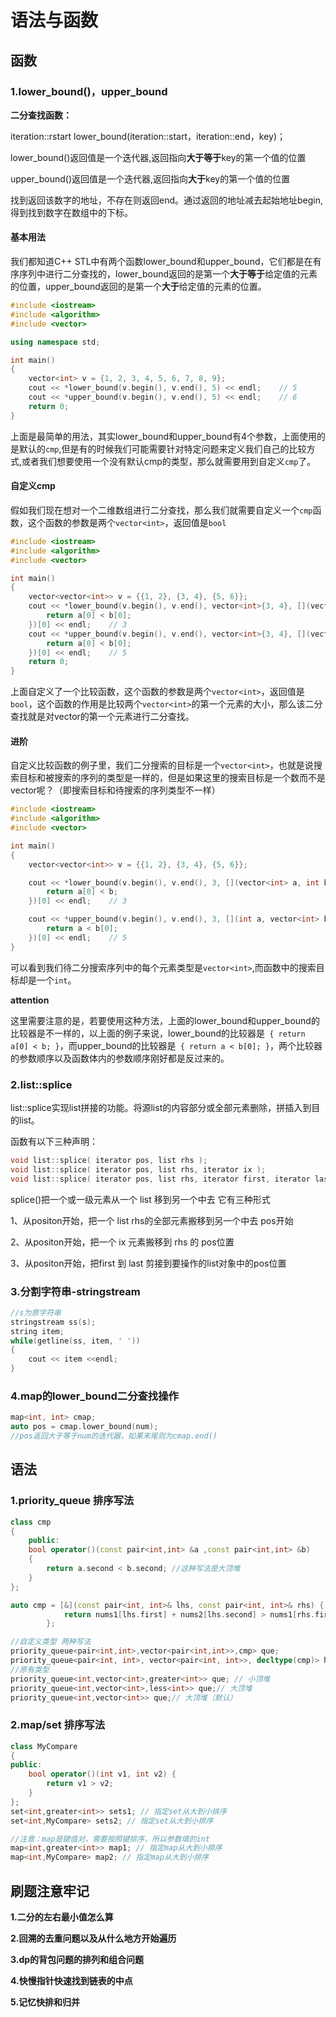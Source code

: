 # 语法与函数

## 函数

### 1.lower_bound()，upper_bound

**二分查找函数：**

iteration::rstart    lower_bound(iteration::start，iteration::end，key)；

lower_bound()返回值是一个迭代器,返回指向**大于等于**key的第一个值的位置

upper_bound()返回值是一个迭代器,返回指向**大于**key的第一个值的位置

找到返回该数字的地址，不存在则返回end。通过返回的地址减去起始地址begin,得到找到数字在数组中的下标。



#### 基本用法

我们都知道C++ STL中有两个函数lower_bound和upper_bound，它们都是在有序序列中进行二分查找的，lower_bound返回的是第一个**大于等于**给定值的元素的位置，upper_bound返回的是第一个**大于**给定值的元素的位置。

```cpp
#include <iostream>
#include <algorithm>
#include <vector>

using namespace std;

int main()
{
    vector<int> v = {1, 2, 3, 4, 5, 6, 7, 8, 9};
    cout << *lower_bound(v.begin(), v.end(), 5) << endl;    // 5
    cout << *upper_bound(v.begin(), v.end(), 5) << endl;    // 6
    return 0;
}
```

上面是最简单的用法，其实lower_bound和upper_bound有4个参数，上面使用的是默认的`cmp`,但是有的时候我们可能需要针对特定问题来定义我们自己的比较方式,或者我们想要使用一个没有默认cmp的类型，那么就需要用到自定义`cmp`了。

#### 自定义cmp

假如我们现在想对一个二维数组进行二分查找，那么我们就需要自定义一个`cmp`函数，这个函数的参数是两个`vector<int>`，返回值是`bool`

```cpp
#include <iostream>
#include <algorithm>
#include <vector>

int main()
{
    vector<vector<int>> v = {{1, 2}, {3, 4}, {5, 6}};
    cout << *lower_bound(v.begin(), v.end(), vector<int>{3, 4}, [](vector<int> a, vector<int> b) {
        return a[0] < b[0];
    })[0] << endl;    // 3
    cout << *upper_bound(v.begin(), v.end(), vector<int>{3, 4}, [](vector<int> a, vector<int> b) {
        return a[0] < b[0];
    })[0] << endl;    // 5
    return 0;
}
```

上面自定义了一个比较函数，这个函数的参数是两个`vector<int>`，返回值是`bool`，这个函数的作用是比较两个`vector<int>`的第一个元素的大小，那么该二分查找就是对vector的第一个元素进行二分查找。

#### 进阶

自定义比较函数的例子里，我们二分搜索的目标是一个`vector<int>`，也就是说搜索目标和被搜索的序列的类型是一样的，但是如果这里的搜索目标是一个数而不是vector呢？（即搜索目标和待搜索的序列类型不一样）

```cpp
#include <iostream>
#include <algorithm>
#include <vector>

int main()
{
    vector<vector<int>> v = {{1, 2}, {3, 4}, {5, 6}};

    cout << *lower_bound(v.begin(), v.end(), 3, [](vector<int> a, int b) {
        return a[0] < b;
    })[0] << endl;    // 3

    cout << *upper_bound(v.begin(), v.end(), 3, [](int a, vector<int> b) {
        return a < b[0];
    })[0] << endl;    // 5
}
```

可以看到我们待二分搜索序列中的每个元素类型是`vector<int>`,而函数中的搜索目标却是一个`int`。

**attention**

这里需要注意的是，若要使用这种方法，上面的lower_bound和upper_bound的比较器是不一样的，以上面的例子来说，lower_bound的比较器是` { return a[0] < b; }`，而upper_bound的比较器是` { return a < b[0]; }`，两个比较器的参数顺序以及函数体内的参数顺序刚好都是反过来的。

### 2.list::splice

list::splice实现list拼接的功能。将源list的内容部分或全部元素删除，拼插入到目的list。

函数有以下三种声明：

```cpp
void list::splice( iterator pos, list rhs );
void list::splice( iterator pos, list rhs, iterator ix ); 
void list::splice( iterator pos, list rhs, iterator first, iterator last );
```

splice()把一个或一级元素从一个 list 移到另一个中去 它有三种形式

1、从positon开始，把一个 list  rhs的全部元素搬移到另一个中去 pos开始

2、从positon开始，把一个 ix 元素搬移到 rhs 的 pos位置

3、从positon开始，把first 到 last 剪接到要操作的list对象中的pos位置

### 3.分割字符串-stringstream

```cpp
//s为原字符串
stringstream ss(s);
string item;
while(getline(ss, item, ' '))
{
    cout << item <<endl;
}
```

### 4.map的lower_bound二分查找操作

```cpp
map<int, int> cmap;
auto pos = cmap.lower_bound(num);
//pos返回大于等于num的迭代器，如果末尾则为cmap.end()
```



## 语法

### 1.priority_queue 排序写法

```cpp
class cmp
{
    public:
    bool operator()(const pair<int,int> &a ,const pair<int,int> &b)
    {
        return a.second < b.second; //这种写法是大顶堆
    }
};

auto cmp = [&](const pair<int, int>& lhs, const pair<int, int>& rhs) {
            return nums1[lhs.first] + nums2[lhs.second] > nums1[rhs.first] + nums2[rhs.second];
        };

//自定义类型 两种写法
priority_queue<pair<int,int>,vector<pair<int,int>>,cmp> que;
priority_queue<pair<int, int>, vector<pair<int, int>>, decltype(cmp)> heap(cmp);
//原有类型
priority_queue<int,vector<int>,greater<int>> que; // 小顶堆
priority_queue<int,vector<int>,less<int>> que;// 大顶堆
priority_queue<int,vector<int>> que;// 大顶堆（默认）
```



### 2.map/set 排序写法

```cpp
class MyCompare 
{
public:
    bool operator()(int v1, int v2) {
        return v1 > v2;
    }
};
set<int,greater<int>> sets1; // 指定set从大到小排序
set<int,MyCompare> sets2; // 指定set从大到小排序

//注意：map是键值对，需要按照键排序，所以参数填的int
map<int,greater<int>> map1; // 指定map从大到小排序
map<int,MyCompare> map2; // 指定map从大到小排序
```





## 刷题注意牢记

**1.二分的左右最小值怎么算**

**2.回溯的去重问题以及从什么地方开始遍历**

**3.dp的背包问题的排列和组合问题**

**4.快慢指针快速找到链表的中点**

**5.记忆快排和归并**